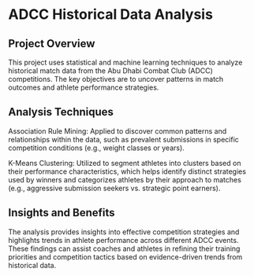 # ADCC Historical Data Analysis
## Project Overview
This project uses statistical and machine learning techniques to analyze historical match data from the Abu Dhabi Combat Club (ADCC) competitions. The key objectives are to uncover patterns in match outcomes and athlete performance strategies.

## Analysis Techniques
Association Rule Mining: Applied to discover common patterns and relationships within the data, such as prevalent submissions in specific competition conditions (e.g., weight classes or years).

K-Means Clustering: Utilized to segment athletes into clusters based on their performance characteristics, which helps identify distinct strategies used by winners and categorizes athletes by their approach to matches (e.g., aggressive submission seekers vs. strategic point earners).

## Insights and Benefits
The analysis provides insights into effective competition strategies and highlights trends in athlete performance across different ADCC events. These findings can assist coaches and athletes in refining their training priorities and competition tactics based on evidence-driven trends from historical data.
